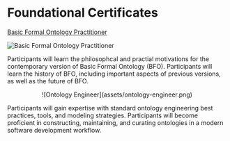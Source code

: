 # Foundational Certificates

[Basic Formal Ontology Practitioner](assets/bfo-practitioner.png)

<img src="https://github.com/johnbeve/NCOR-Test.github.io/blob/b7008a35adf2d9e94937dae3a0bb9cc2fb914c8b/docs/assets/bfo-practitioner.png" alt="Basic Formal Ontology Practitioner" width="50%" height="auto">

Participants will learn the philosophcal and practial motivations for the contemporary version of Basic Formal Ontology (BFO). Participants will learn the history of BFO, including important aspects of previous versions, as well as the future of BFO.

<center>![Ontology Engineer](assets/ontology-engineer.png)</center>

Participants will gain expertise with standard ontology engineering best practices, tools, and modeling strategies. Participants will become proficient in constructing, maintaining, and curating ontologies in a modern software development workflow.

